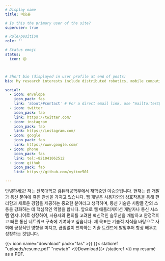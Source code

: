 ```yaml
---
# Display name
title: 이승준

# Is this the primary user of the site?
superuser: true

# Role/position
role: ''

# Status emoji
status:
  icon: 😊



# Short bio (displayed in user profile at end of posts)
bio: My research interests include distributed robotics, mobile computing 

social:
  - icon: envelope
    icon_pack: fas
    link: 'about/#contact' # For a direct email link, use "mailto:test@example.org".
  - icon: twitter
    icon_pack: fab
    link: https://twitter.com/
  - icon: instagram
    icon_pack: fab
    link: https://instagram.com/
  - icon: google
    icon_pack: fab
    link: https://www.google.com/
  - icon: phone
    icon_pack: fas
    link: tel:+821041062512 
  - icon: github
    icon_pack: fab
    link: https://github.com/mytime501

---
```


안녕하세요! 저는 전북대학교 컴퓨터공학부에서 재학중인 이승준입니다. 현재는 웹 개발과 통신 분야에 깊은 관심을 가지고 있습니다. 웹 개발은 사용자와의 상호작용을 통해 편리함과 새로운 경험을 제공하는 중요한 분야라고 생각하며, 통신 기술은 사람들 간의 소통을 강화하는 데 핵심적인 역할을 합니다. 앞으로 웹 애플리케이션 개발자나 통신 시스템 엔지니어로 성장하여, 사용자의 편의를 고려한 혁신적인 솔루션을 개발하고 안정적이고 빠른 통신 네트워크 구축에 기여하고 싶습니다. 제 목표는 기술적 지식을 바탕으로 사회에 긍정적인 영향을 미치고, 끊임없이 변화하는 기술 트렌드에 발맞추어 항상 배우고 성장하는 것입니다.

{{< icon name="download" pack="fas" >}} {{< staticref "uploads/resume.pdf" "newtab" >}}Download{{< /staticref >}} my resumé as a PDF.
